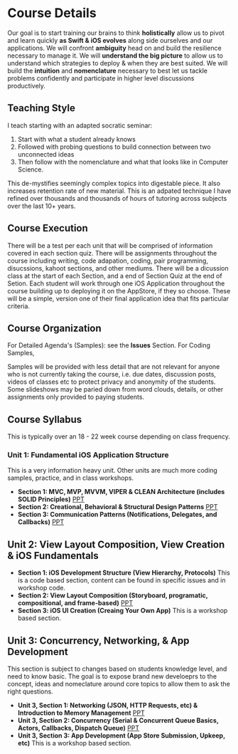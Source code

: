 # Course Details 
Our goal is to start training our brains to think **holistically** allow us to pivot and learn quickly **as Swift & iOS evolves** along side ourselves and our applications. 
We will confront **ambiguity** head on and build the resilience necessary to manage it. 
We will **understand the big picture** to allow us to understand which strategies to deploy & when they are best suited. 
We will build the **intuition** and **nomenclature** necessary to best let us tackle problems confidently and participate in higher level discussions productively.

## Teaching Style 
I teach starting with an adapted socratic seminar: 
1) Start with what a student already knows 
2) Followed with probing questions to build connection between two unconnected ideas
3) Then follow with the nomenclature and what that looks like in Computer Science. 

This de-mystifies seemingly complex topics into digestable piece. It also increases retention rate of new material. This is an adpated technique I have refined over thousands and thousands of hours of tutoring across subjects over the last 10+ years. 

## Course Execution 
There will be a test per each unit that will be comprised of information covered in each section quiz. 
There will be assignments throughout the course including writing, code adapation, coding, pair programming, disucssions, kahoot sections, and other mediums.
There will be a dicussion class at the start of each Section, and a end of Section Quiz at the end of Setion. 
Each student will work through one iOS Application throughout the course building up to deploying it on the AppStore, if they so choose. These will be a simple, version one of their final application idea that fits particular criteria. 

## Course Organization 
For Detailed Agenda's (Samples): see the **Issues** Section. 
For Coding Samples, 

Samples will be provided with less detail that are not relevant for anyone who is not currently taking the course, i.e. due dates, discussion posts, videos of classes etc to protect privacy and anonymity of the students. Some slideshows may be paried down from word clouds, details, or other assignments only provided to paying students.  

## Course Syllabus  
This is typically over an 18 - 22 week course depending on class frequency. 

### Unit 1: Fundamental iOS Application Structure
This is a very information heavy unit. Other units are much more coding samples, practice, and in class workshops. 
- **Section 1: MVC, MVP, MVVM, VIPER & CLEAN Architecture (includes SOLID Principles)** [PPT](https://docs.google.com/presentation/d/1Flu-wtBBkhokz9tbG5tOEuwzfwzO0WRQp3MS3ZXUXr8/edit?usp=share_link)
- **Section 2: Creational, Behavioral & Structural Design Patterns** [PPT](https://docs.google.com/presentation/d/1G2Ljidci3CxOthf-KkYZr_4pbE1kT4noGzh9gsm7zh4/edit?usp=share_link)
- **Section 3: Communication Patterns (Notifications, Delegates, and Callbacks)** [PPT](https://docs.google.com/presentation/d/1ew-poaxT3kIfn8HOYuWcJDoOiSwMXOdHWRlSZjjSz0Q/edit?usp=share_link)

## Unit 2: View Layout Composition, View Creation & iOS Fundamentals
- **Section 1: iOS Development Structure (View Hierarchy, Protocols)** This is a code based section, content can be found in specific issues and in workshop code. 
- **Section 2: View Layout Composition (Storyboard, programatic, compositional, and frame-based)** [PPT](https://docs.google.com/presentation/d/1TT7omVJMPPt55fba3YOF8-2s87kCfQRjXUZpi4j8vbw/edit?usp=share_link)
- **Section 3: iOS UI Creation (Creaing Your Own App)** This is a workshop based section. 

## Unit 3: Concurrency, Networking, & App Development
This section is subject to changes based on students knowledge level, and need to know basic. The goal is to expose brand new develoeprs to the concept, ideas and nomeclature around core topics to allow them to ask the right questions.
- **Unit 3, Section 1: Networking (JSON, HTTP Requests, etc) & Introduction to Memory Management** [PPT](https://docs.google.com/presentation/d/1is0bX3Vu5R8KhWepDQOqlzvE7LSNi0sf0IKMHh6DdDs/edit?usp=share_link)
- **Unit 3, Section 2: Concurrency (Serial & Concurrent Queue Basics, Actors, Callbacks, Dispatch Queue)** [PPT](https://docs.google.com/presentation/d/1SDNLkyNHFpDRbRVV47Q6eQWHEHVi-BJMi8JXnSauhfA/edit?usp=sharing)
- **Unit 3, Section 3: App Development (App Store Submission, Upkeep, etc)** This is a workshop based section. 
